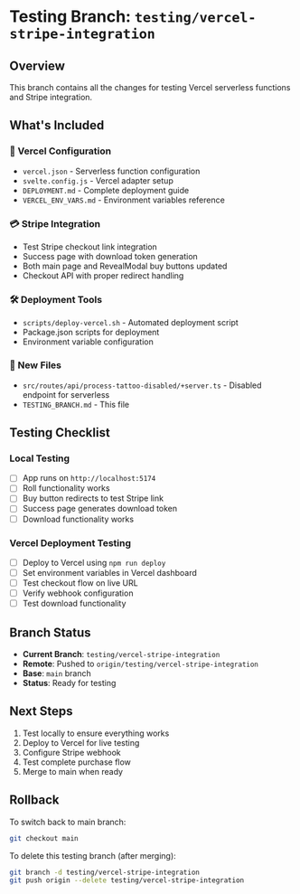 # Testing Branch: `testing/vercel-stripe-integration`

## Overview
This branch contains all the changes for testing Vercel serverless functions and Stripe integration.

## What's Included

### 🚀 Vercel Configuration
- `vercel.json` - Serverless function configuration
- `svelte.config.js` - Vercel adapter setup
- `DEPLOYMENT.md` - Complete deployment guide
- `VERCEL_ENV_VARS.md` - Environment variables reference

### 💳 Stripe Integration
- Test Stripe checkout link integration
- Success page with download token generation
- Both main page and RevealModal buy buttons updated
- Checkout API with proper redirect handling

### 🛠 Deployment Tools
- `scripts/deploy-vercel.sh` - Automated deployment script
- Package.json scripts for deployment
- Environment variable configuration

### 📁 New Files
- `src/routes/api/process-tattoo-disabled/+server.ts` - Disabled endpoint for serverless
- `TESTING_BRANCH.md` - This file

## Testing Checklist

### Local Testing
- [ ] App runs on `http://localhost:5174`
- [ ] Roll functionality works
- [ ] Buy button redirects to test Stripe link
- [ ] Success page generates download token
- [ ] Download functionality works

### Vercel Deployment Testing
- [ ] Deploy to Vercel using `npm run deploy`
- [ ] Set environment variables in Vercel dashboard
- [ ] Test checkout flow on live URL
- [ ] Verify webhook configuration
- [ ] Test download functionality

## Branch Status
- **Current Branch**: `testing/vercel-stripe-integration`
- **Remote**: Pushed to `origin/testing/vercel-stripe-integration`
- **Base**: `main` branch
- **Status**: Ready for testing

## Next Steps
1. Test locally to ensure everything works
2. Deploy to Vercel for live testing
3. Configure Stripe webhook
4. Test complete purchase flow
5. Merge to main when ready

## Rollback
To switch back to main branch:
```bash
git checkout main
```

To delete this testing branch (after merging):
```bash
git branch -d testing/vercel-stripe-integration
git push origin --delete testing/vercel-stripe-integration
```
